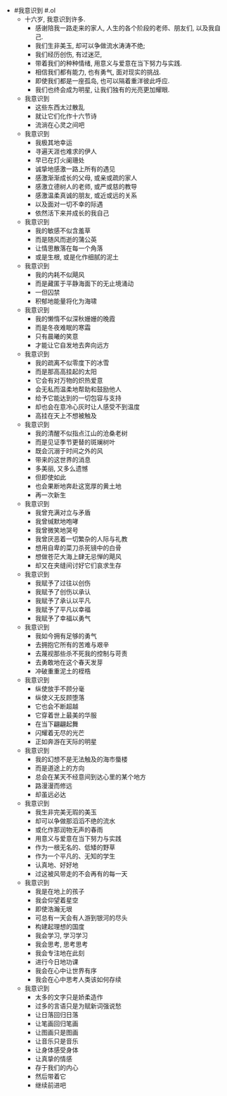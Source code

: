 - #我意识到 #.ol
	- 十六岁, 我意识到许多.
		- 感谢陪我一路走来的家人, 人生的各个阶段的老师、朋友们, 以及我自己.
		- 我们生非美玉, 却可以争做流水涛涛不绝;
		- 我们经历创伤, 有过迷茫,
		- 带着我们的种种情绪,  用意义与爱意在当下努力与实践.
		- 相信我们都有能力,  也有勇气, 面对现实的挑战.
		- 即使我们都是一座孤岛, 也可以隔着重洋彼此呼应.
		- 我们也终会成为明星,  让我们独有的光亮更加耀眼.
	- 我意识到
		- 这些东西太过散乱
		- 就让它们化作十六节诗
		- 流淌在心灵之间吧
	- 我意识到
		- 我极其地幸运
		- 寻遍天涯也难求的伊人
		- 早已在灯火阑珊处
		- 诚挚地感激一路上所有的遇见
		- 感激渐渐成长的父母, 或亲或疏的家人
		- 感激立德树人的老师, 或严或慈的教导
		- 感激温柔真诚的朋友, 或近或远的关系
		- 以及面对一切不幸的际遇
		- 依然活下来并成长的我自己
	- 我意识到
		- 我的敏感不似含羞草
		- 而是随风而逝的蒲公英
		- 让情思散落在每一个角落
		- 或是生根, 或是化作细腻的泥土
	- 我意识到
		- 我的内耗不似飓风
		- 而是藏匿于平静海面下的无止境涌动
		- 一但囚禁
		- 积郁地能量将化为海啸
	- 我意识到
		- 我的懒惰不似深秋姗姗的晚霞
		- 而是冬夜难眠的寒霜
		- 只有晨曦的笑意
		- 才能让它自发地去奔向远方
	- 我意识到
		- 我的疏离不似零度下的冰雪
		- 而是那高高挂起的太阳
		- 它会有对万物的炽热爱意
		- 会无私而温柔地帮助和鼓励他人
		- 给予它能达到的一切包容与支持
		- 却也会在意冷心灰时让人感受不到温度
		- 高挂在天上不想被触及
	- 我意识到
		- 我的清醒不似指点江山的沧桑老树
		- 而是见证季节更替的斑斓树叶
		- 既会沉溺于时间之外的风
		- 带来的这世界的消息
		- 多美丽, 又多么遗憾
		- 但即使如此
		- 也会果断地奔赴这宽厚的黄土地
		- 再一次新生
	- 我意识到
		- 我曾充满对立与矛盾
		- 我曾缄默地咆哮
		- 我曾微笑地哭号
		- 我曾厌恶着一切繁杂的人际与礼教
		- 想用自卑的菜刀杀死镜中的白骨
		- 想做苍茫大海上肆无忌惮的飓风
		- 却又在夹缝间讨好它们哀求生存
	- 我意识到
		- 我赋予了过往以创伤
		- 我赋予了创伤以承认
		- 我赋予了承认以平凡
		- 我赋予了平凡以幸福
		- 我赋予了幸福以勇气
	- 我意识到
		- 我如今拥有足够的勇气
		- 去拥抱它所有的苦难与艰辛
		- 去蔑视那些杀不死我的控制与苛责
		- 去勇敢地在这个春天发芽
		- 冲破重重泥土的桎梏
	- 我意识到
		- 纵使放手不顾分毫
		- 纵使义无反顾堕落
		- 它也会不断超越
		- 它穿着世上最美的华服
		- 在当下翩翩起舞
		- 闪耀着无尽的光芒
		- 正如奔游在天际的明星
	- 我意识到
		- 我的幻想不是无法触及的海市蜃楼
		- 而是道途上的方向
		- 总会在某天不经意间到达心里的某个地方
		- 路漫漫而修远
		- 却虽远必达
	- 我意识到
		- 我生非完美无瑕的美玉
		- 却可以争做那滔滔不绝的流水
		- 或化作那润物无声的春雨
		- 用意义与爱意在当下努力与实践
		- 作为一根无名的、低矮的野草
		- 作为一个平凡的、无知的学生
		- 认真地、好好地
		- 过这被风带走的不会再有的每一天
	- 我意识到
		- 我是在地上的孩子
		- 我会仰望着星空
		- 即使浩瀚无垠
		- 可总有一天会有人游到银河的尽头
		- 构建起理想的国度
		- 我会学习, 学习学习
		- 我会思考, 思考思考
		- 我会专注地在此刻
		- 进行今日地功课
		- 我会在心中让世界有序
		- 我会在心中思考人类该如何存续
	- 我意识到
		- 太多的文字只是娇柔造作
		- 过多的言语只是为赋新词强说愁
		- 让日落回归日落
		- 让笔画回归笔画
		- 让图画只是图画
		- 让音乐只是音乐
		- 让身体感受身体
		- 让真挚的情感
		- 存于我们的内心
		- 然后带着它
		- 继续前进吧